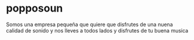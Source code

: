 # popposoun
Somos una empresa pequeña que quiere que disfrutes de una nuena calidad de sonido y nos lleves a todos lados y disfrutes de tu buena musica

